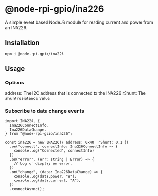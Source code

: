# @node-rpi-gpio/ina226

A simple event based NodeJS module for reading current and power from an INA226.

## Installation

```
npm i @node-rpi-gpio/ina226
```

## Usage
### Options
address: The I2C address that is connected to the INA226
rShunt: The shunt resistance value

### Subscribe to data change events

```
import INA226, {
  Ina226ConnectInfo,
  Ina226DataChange,
} from "@node-rpi-gpio/ina226";

const ina226 = new INA226({ address: 0x40, rShunt: 0.1 })
  .on("connect", connectInfo: Ina226ConnectInfo => {
    console.log("Connected", connectInfo);
  })
  .on("error", (err: string | Error) => {
    // Log or display an error.
  })
  .on("change", (data: Ina226DataChange) => {
    console.log(data.power, "W");
    console.log(data.current, "A");
  })
  .connectAsync();
```
